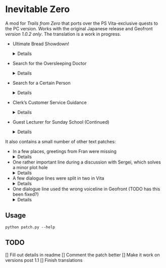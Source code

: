 # Inevitable Zero

A mod for *Trails from Zero* that ports over the PS Vita-exclusive quests to the
PC version. Works with the original Japanese release and Geofront *version 1.0.2
only*. The translation is a work in progress.

* Ultimate Bread Showdown!
	<details>
	In chapter 2, first day, after returning from Armorica Village.

	The result is announced in chapter 3, second day.

	For this one I also rename «Luscious Orange» to «Zesty Orange», because I couldn't find any other way to get the translation to make sense.
	</details>
* Search for the Oversleeping Doctor
	<details>
	Chapter 2, second day.
	</details>
* Search for a Certain Person
	<details>
	Chapter 3, fifth day.
	</details>
* Clerk’s Customer Service Guidance
	<details>
	Start of chapter 4.
	</details>
* Guest Lecturer for Sunday School (Continued)
	<details>
	Start of chapter 4.
	</details>

It also contains a small number of other text patches:

* In a few places, greetings from Fran were missing
	<details>
	(Not sure when this happens)
	</details>
* One rather important line during a discussion with Sergei, which solves a minor plot hole
	<details>
	When discussing the D∴G Cult, Sergei writes down how it is spelled.
	</details>
* A few dialogue lines were split in two in Vita
	<details>
	(Not sure when this happens)
	</details>
* One dialogue line used the wrong voiceline in Geofront (TODO has this been fixed?)
	<details>
	(Not sure when this happens)
	</details>

## Usage

`python patch.py --help`

## TODO

[] Fill out details in readme
[] Comment the patch better
[] Make it work on versions post 1.1
[] Finish translations
